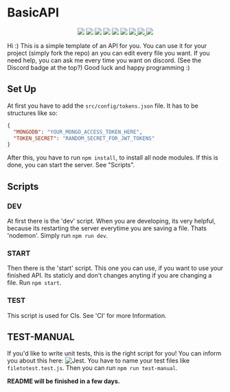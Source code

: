 # BasicAPI

<p align="center">
  <img src="https://img.shields.io/github/license/minomy13/basic-api">
  <img src="https://img.shields.io/github/last-commit/minomy13/basic-api">
  <img src="https://img.shields.io/tokei/lines/github/minomy13/basic-api">
  <img src="https://img.shields.io/github/languages/code-size/minomy13/basic-api">
  <img src="https://img.shields.io/github/languages/top/minomy13/basic-api">
  <img src="https://img.shields.io/github/workflow/status/minomy13/basic-api/Build">
  <a href="https://codecov.io/gh/minomy13/basic-api">
    <img src="https://codecov.io/gh/minomy13/basic-api/branch/main/graph/badge.svg?token=53DVKG7OMY"/>
  </a>
  <a href="https://www.codacy.com/gh/minomy13/basic-api/dashboard?utm_source=github.com&amp;utm_medium=referral&amp;utm_content=minomy13/basic-api&amp;utm_campaign=Badge_Grade">
    <img src="https://app.codacy.com/project/badge/Grade/2815c8618d154ac38fce90cbc9c21a26"/>
  </a>
  <a href="https://discord.gg/zwEaZTn">
    <img src="https://img.shields.io/discord/706603856007790612?label=discord"/>
  </a>
</p>
Hi :) This is a simple template of an API for you. You can use it for your project (simply fork the repo) an you can edit every file you want. If you need help, you can ask me every time you want on discord. (See the Discord badge at the top?) Good luck and happy programming :)

## Set Up

At first you have to add the `src/config/tokens.json` file. It has to be structures like so:

```json
{
  "MONGODB": "YOUR_MONGO_ACCESS_TOKEN_HERE",
  "TOKEN_SECRET": "RANDOM_SECRET_FOR_JWT_TOKENS"
}
```

After this, you have to run `npm install`, to install all node modules. If this is done, you can start the server. See "Scripts".

## Scripts

### DEV

At first there is the 'dev' script. When you are developing, its very helpful, because its restarting the server everytime you are saving a file. Thats 'nodemon'. Simply run `npm run dev`.

### START

Then there is the 'start' script. This one you can use, if you want to use your finished API. Its staticly and don't changes anyting if you are changing a file. Run `npm start`.

### TEST

This script is used for CIs. See 'CI' for more Information.

## TEST-MANUAL

If you'd like to write unit tests, this is the right script for you! You can inform you about this here: ![Jest](https://jestjs.io/docs/getting-started). You have to name your test files like `filetotest.test.js`. Then you can run `npm run test-manual`.

**README will be finished in a few days.**
